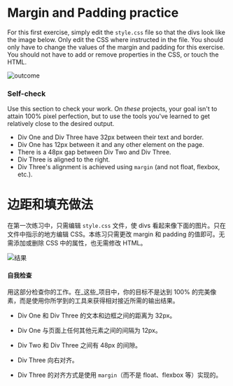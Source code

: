 # Margin and Padding practice

For this first exercise, simply edit the `style.css` file so that the divs look like the image below. Only edit the CSS where instructed in the file.  You should only have to change the values of the margin and padding for this exercise. You should not have to add or remove properties in the CSS, or touch the HTML.

![outcome](./desired-outcome.png)

### Self-check 
Use this section to check your work. On _these_ projects, your goal isn't to attain 100% pixel perfection, but to use the tools you've learned to get relatively close to the desired output.

- Div One and Div Three have 32px between their text and border.
- Div One has 12px between it and any other element on the page.
- There is a 48px gap between Div Two and Div Three.
- Div Three is aligned to the right.
- Div Three's alignment is achieved using `margin` (and not float, flexbox, etc.).
# 边距和填充做法

在第一次练习中，只需编辑 `style.css` 文件，使 divs 看起来像下面的图片。只在文件中指示的地方编辑 CSS。本练习只需更改 margin 和 padding 的值即可。无需添加或删除 CSS 中的属性，也无需修改 HTML。

![结果](./desired-outcome.png)

#### 自我检查

用这部分检查你的工作。在_这些_项目中，你的目标不是达到 100% 的完美像素，而是使用你所学到的工具来获得相对接近所需的输出结果。

- Div One 和 Div Three 的文本和边框之间的距离为 32px。

- Div One 与页面上任何其他元素之间的间隔为 12px。

- Div Two 和 Div Three 之间有 48px 的间隙。

- Div Three 向右对齐。

- Div Three 的对齐方式是使用 `margin`（而不是 float、flexbox 等）实现的。
